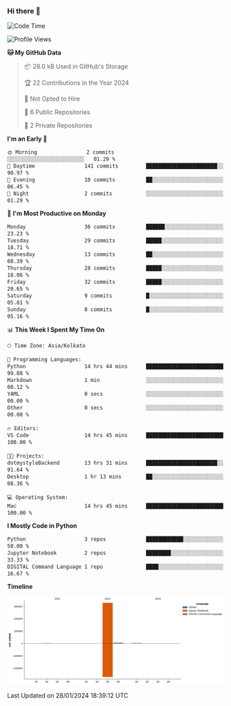 ### Hi there 👋
<!--START_SECTION:waka-->
![Code Time](http://img.shields.io/badge/Code%20Time-32%20hrs%2039%20mins-blue)

![Profile Views](http://img.shields.io/badge/Profile%20Views-97-blue)

**🐱 My GitHub Data** 

> 📦 28.0 kB Used in GitHub's Storage 
 > 
> 🏆 22 Contributions in the Year 2024
 > 
> 🚫 Not Opted to Hire
 > 
> 📜 6 Public Repositories 
 > 
> 🔑 2 Private Repositories 
 > 
**I'm an Early 🐤** 

```text
🌞 Morning                2 commits           ░░░░░░░░░░░░░░░░░░░░░░░░░   01.29 % 
🌆 Daytime                141 commits         ███████████████████████░░   90.97 % 
🌃 Evening                10 commits          ██░░░░░░░░░░░░░░░░░░░░░░░   06.45 % 
🌙 Night                  2 commits           ░░░░░░░░░░░░░░░░░░░░░░░░░   01.29 % 
```
📅 **I'm Most Productive on Monday** 

```text
Monday                   36 commits          ██████░░░░░░░░░░░░░░░░░░░   23.23 % 
Tuesday                  29 commits          █████░░░░░░░░░░░░░░░░░░░░   18.71 % 
Wednesday                13 commits          ██░░░░░░░░░░░░░░░░░░░░░░░   08.39 % 
Thursday                 28 commits          █████░░░░░░░░░░░░░░░░░░░░   18.06 % 
Friday                   32 commits          █████░░░░░░░░░░░░░░░░░░░░   20.65 % 
Saturday                 9 commits           █░░░░░░░░░░░░░░░░░░░░░░░░   05.81 % 
Sunday                   8 commits           █░░░░░░░░░░░░░░░░░░░░░░░░   05.16 % 
```


📊 **This Week I Spent My Time On** 

```text
🕑︎ Time Zone: Asia/Kolkata

💬 Programming Languages: 
Python                   14 hrs 44 mins      █████████████████████████   99.88 % 
Markdown                 1 min               ░░░░░░░░░░░░░░░░░░░░░░░░░   00.12 % 
YAML                     0 secs              ░░░░░░░░░░░░░░░░░░░░░░░░░   00.00 % 
Other                    0 secs              ░░░░░░░░░░░░░░░░░░░░░░░░░   00.00 % 

🔥 Editors: 
VS Code                  14 hrs 45 mins      █████████████████████████   100.00 % 

🐱‍💻 Projects: 
dotmystyleBackend        13 hrs 31 mins      ███████████████████████░░   91.64 % 
Desktop                  1 hr 13 mins        ██░░░░░░░░░░░░░░░░░░░░░░░   08.36 % 

💻 Operating System: 
Mac                      14 hrs 45 mins      █████████████████████████   100.00 % 
```

**I Mostly Code in Python** 

```text
Python                   3 repos             ████████████░░░░░░░░░░░░░   50.00 % 
Jupyter Notebook         2 repos             ████████░░░░░░░░░░░░░░░░░   33.33 % 
DIGITAL Command Language 1 repo              ████░░░░░░░░░░░░░░░░░░░░░   16.67 % 
```



**Timeline**

![Lines of Code chart](https://raw.githubusercontent.com/Karishma1510/Karishma1510/main/assets/bar_graph.png)


 Last Updated on 28/01/2024 18:39:12 UTC
<!--END_SECTION:waka-->
